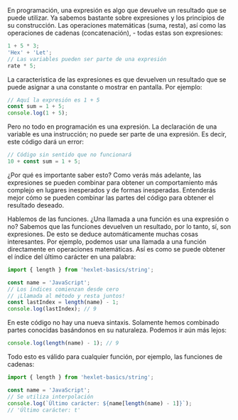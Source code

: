 
En programación, una expresión es algo que devuelve un resultado que se puede utilizar. Ya sabemos bastante sobre expresiones y los principios de su construcción. Las operaciones matemáticas (suma, resta), así como las operaciones de cadenas (concatenación), - todas estas son expresiones:

```javascript
1 + 5 * 3;
'Hex' + 'Let';
// Las variables pueden ser parte de una expresión
rate * 5;
```

La característica de las expresiones es que devuelven un resultado que se puede asignar a una constante o mostrar en pantalla. Por ejemplo:

```javascript
// Aquí la expresión es 1 + 5
const sum = 1 + 5;
console.log(1 + 5);
```

Pero no todo en programación es una expresión. La declaración de una variable es una instrucción; no puede ser parte de una expresión. Es decir, este código dará un error:

```javascript
// Código sin sentido que no funcionará
10 + const sum = 1 + 5;
```

¿Por qué es importante saber esto? Como verás más adelante, las expresiones se pueden combinar para obtener un comportamiento más complejo en lugares inesperados y de formas inesperadas. Entenderás mejor cómo se pueden combinar las partes del código para obtener el resultado deseado.

Hablemos de las funciones. ¿Una llamada a una función es una expresión o no? Sabemos que las funciones devuelven un resultado, por lo tanto, sí, son expresiones. De esto se deduce automáticamente muchas cosas interesantes. Por ejemplo, podemos usar una llamada a una función directamente en operaciones matemáticas. Así es como se puede obtener el índice del último carácter en una palabra:

```javascript
import { length } from 'hexlet-basics/string';

const name = 'JavaScript';
// Los índices comienzan desde cero
// ¡Llamada al método y resta juntos!
const lastIndex = length(name) - 1;
console.log(lastIndex); // 9
```

En este código no hay una nueva sintaxis. Solamente hemos combinado partes conocidas basándonos en su naturaleza. Podemos ir aún más lejos:

```javascript
console.log(length(name) - 1); // 9
```

Todo esto es válido para cualquier función, por ejemplo, las funciones de cadenas:

```javascript
import { length } from 'hexlet-basics/string';

const name = 'JavaScript';
// Se utiliza interpolación
console.log(`Último carácter: ${name[length(name) - 1]}`);
// 'Último carácter: t'
```
